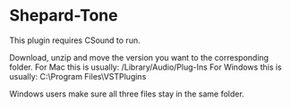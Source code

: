 # Shepard-Tone
This plugin requires CSound to run.

Download, unzip and move the version you want to the corresponding folder.
For Mac this is usually:
/Library/Audio/Plug-Ins
For Windows this is usually:
C:\Program Files\VSTPlugins

Windows users make sure all three files stay in the same folder.
